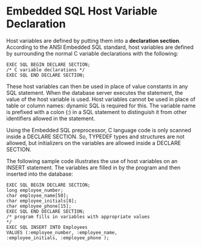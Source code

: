 <!-- loio3bd3fc866c5f1014bbd78458a7319a88 -->

# Embedded SQL Host Variable Declaration

Host variables are defined by putting them into a **declaration section**. According to the ANSI Embedded SQL standard, host variables are defined by surrounding the normal C variable declarations with the following:

```
EXEC SQL BEGIN DECLARE SECTION;
/* C variable declarations */
EXEC SQL END DECLARE SECTION;
```

These host variables can then be used in place of value constants in any SQL statement. When the database server executes the statement, the value of the host variable is used. Host variables cannot be used in place of table or column names: dynamic SQL is required for this. The variable name is prefixed with a colon \(:\) in a SQL statement to distinguish it from other identifiers allowed in the statement.

Using the Embedded SQL preprocessor, C language code is only scanned inside a DECLARE SECTION. So, TYPEDEF types and structures are not allowed, but initializers on the variables are allowed inside a DECLARE SECTION.



The following sample code illustrates the use of host variables on an INSERT statement. The variables are filled in by the program and then inserted into the database:

```
EXEC SQL BEGIN DECLARE SECTION;
long employee_number;
char employee_name[50];
char employee_initials[8];
char employee_phone[15]; 
EXEC SQL END DECLARE SECTION;
/* program fills in variables with appropriate values
*/
EXEC SQL INSERT INTO Employees
VALUES (:employee_number, :employee_name,
:employee_initials, :employee_phone );
```

